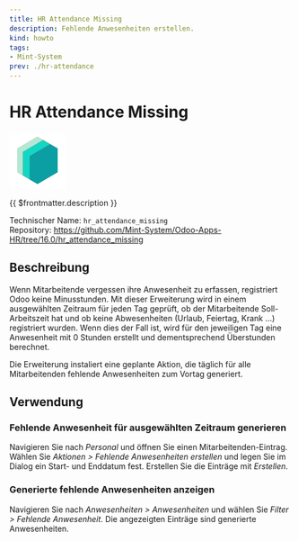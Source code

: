 ```yaml
---
title: HR Attendance Missing
description: Fehlende Anwesenheiten erstellen.
kind: howto
tags:
- Mint-System
prev: ./hr-attendance
---
```

# HR Attendance Missing
![icon_oms_box](attachments/icons_odoo_mint_system.png)

{{ $frontmatter.description }}

Technischer Name: `hr_attendance_missing`\
Repository: <https://github.com/Mint-System/Odoo-Apps-HR/tree/16.0/hr_attendance_missing>

## Beschreibung

Wenn Mitarbeitende vergessen ihre Anwesenheit zu erfassen, registriert Odoo keine Minusstunden. Mit dieser Erweiterung wird in einem ausgewählten Zeitraum für jeden Tag geprüft, ob der Mitarbeitende Soll-Arbeitszeit hat und ob keine Abwesenheiten (Urlaub, Feiertag, Krank ...) registriert wurden. Wenn dies der Fall ist, wird für den jeweiligen Tag eine Anwesenheit mit 0 Stunden erstellt und dementsprechend Überstunden berechnet.

Die Erweiterung instaliert eine geplante Aktion, die täglich für alle Mitarbeitenden fehlende Anwesenheiten zum Vortag generiert.

## Verwendung

### Fehlende Anwesenheit für ausgewählten Zeitraum generieren

Navigieren Sie nach *Personal* und öffnen Sie einen Mitarbeitenden-Eintrag. Wählen Sie *Aktionen > Fehlende Anwesenheiten erstellen* und legen Sie im Dialog ein Start- und Enddatum fest. Erstellen Sie die Einträge mit *Erstellen*.

### Generierte fehlende Anwesenheiten anzeigen

Navigieren Sie nach *Anwesenheiten > Anwesenheiten* und wählen Sie *Filter > Fehlende Anwesenheit*. Die angezeigten Einträge sind generierte Anwesenheiten.
